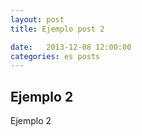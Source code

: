 ```yaml
---
layout: post
title: Ejemplo post 2

date:   2013-12-08 12:00:00
categories: es posts
---
```


## Ejemplo 2

Ejemplo 2
